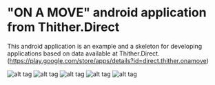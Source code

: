   # "ON A MOVE" android application from Thither.Direct

This android application is an example and a skeleton for developing applications based on data available at Thither.Direct.
(https://play.google.com/store/apps/details?id=direct.thither.onamove)

![alt tag](../master/screen-shots/Screenshot_1521726223.png)
![alt tag](../master/screen-shots/Screenshot_1521726209.png)
![alt tag](../master/screen-shots/Screenshot_1521725960.png)
![alt tag](../master/screen-shots/Screenshot_1521726173.png)
![alt tag](../master/screen-shots/Screenshot_1521728397.png)
